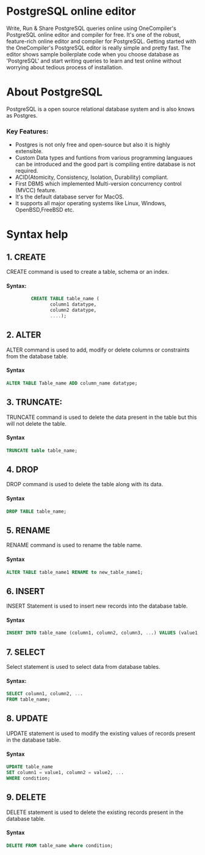# PostgreSQL online editor
Write, Run & Share PostgreSQL queries online using OneCompiler's PostgreSQL online editor and compiler for free. It's one of the robust, feature-rich online editor and compiler for PostgreSQL. Getting started with the OneCompiler's PostgreSQL editor is really simple and pretty fast. The editor shows sample boilerplate code when you choose database as 'PostgreSQL' and start writing queries to learn and test online without worrying about tedious process of installation.

# About PostgreSQL

PostgreSQL is a open source relational database system and is also knows as Postgres. 

### Key Features:

* Postgres is not only free and open-source but also it is highly extensible. 
* Custom Data types and funtions from various programming languaues can be introduced and the good part is compiling entire database is not required.
* ACID(Atomicity, Consistency, Isolation, Durability) compliant.
* First DBMS which implemented Multi-version concurrency control (MVCC) feature.
* It's the default database server for MacOS.
* It supports all major operating systems like Linux, Windows, OpenBSD,FreeBSD etc.

# Syntax help

## 1. CREATE
CREATE command is used to create a table, schema or an index.
#### Syntax:
```sql
         CREATE TABLE table_name (
                column1 datatype,
                column2 datatype,
                ....);
``` 
## 2. ALTER
 ALTER command is used to add, modify or delete columns or constraints from the database table.
        
#### Syntax
```sql 
ALTER TABLE Table_name ADD column_name datatype;
```
## 3. TRUNCATE: 
 TRUNCATE command is used to delete the data present in the table but this will not delete the table.
#### Syntax
```sql
TRUNCATE table table_name;
```
## 4. DROP
DROP command is used to delete the table along with its data.

#### Syntax
```sql 
DROP TABLE table_name;
```
## 5. RENAME
RENAME command is used to rename the table name.

#### Syntax
```sql
ALTER TABLE table_name1 RENAME to new_table_name1; 
```

## 6. INSERT
INSERT Statement  is used to insert new records into the database table.
#### Syntax
```sql
INSERT INTO table_name (column1, column2, column3, ...) VALUES (value1, value2, value3, ...);
```

## 7. SELECT
Select statement is used to select data from database tables.

####   Syntax:
```sql
SELECT column1, column2, ...
FROM table_name; 
```   
## 8. UPDATE
UPDATE statement is used to modify the existing values of records present in the database table.

#### Syntax
```sql
UPDATE table_name
SET column1 = value1, column2 = value2, ...
WHERE condition; 
```
## 9. DELETE
DELETE statement is used to delete the existing records present in the database table.

#### Syntax
```sql 
DELETE FROM table_name where condition;
```
